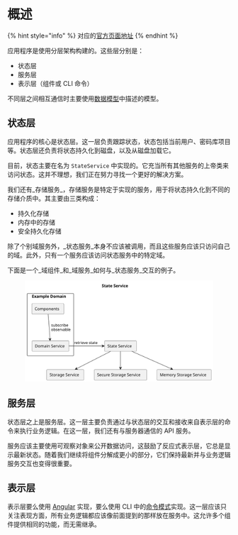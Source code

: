# 概述

{% hint style="info" %}
对应的[官方页面地址](https://contributing.bitwarden.com/architecture/clients/overview)
{% endhint %}

应用程序是使用分层架构构建的。这些层分别是：

* 状态层
* 服务层
* 表示层（组件或 CLI 命令）

不同层之间相互通信时主要使用[数据模型](data-model.md)中描述的模型。

## 状态层 <a href="#state" id="state"></a>

应用程序的核心是状态层。这一层负责跟踪状态，状态包括当前用户、密码库项目等。状态层还负责将状态持久化到磁盘，以及从磁盘加载它。

目前，状态主要在名为 `StateService` 中实现的。它充当所有其他服务的上帝类来访问状态。这并不理想，我们正在努力寻找一个更好的解决方案。

我们还有_存储服务_，存储服务是特定于实现的服务，用于将状态持久化到不同的存储介质中。其主要由三类构成：

* 持久化存储
* 内存中的存储
* 安全持久化存储

除了个别域服务外，_状态服务_本身不应该被调用，而且这些服务应该只访问自己的域。此外，只有一个服务应该访问状态服务中的特定域。

下面是一个_域组件_和_域服务_如何与_状态服务_交互的例子。

<div align="left">

<figure><img src="../../.gitbook/assets/state-service.svg" alt=""><figcaption></figcaption></figure>

</div>

## 服务层 <a href="#services" id="services"></a>

状态层之上是服务层。这一层主要负责通过与状态层的交互和接收来自表示层的命令来执行业务逻辑。在这一层，我们还有与服务器通信的 API 服务。

服务应该主要使用可观察对象来公开数据访问，这鼓励了反应式表示层，它总是显示最新状态。随着我们继续将组件分解成更小的部分，它们保持最新并与业务逻辑服务交互也变得很重要。

## 表示层 <a href="#presentation" id="presentation"></a>

表示层要么使用 [Angular](presentation/angular.md) 实现，要么使用 CLI 中的[命令模式](presentation/cli.md)实现。这一层应该只关注表现方面，所有业务逻辑都应该像前面提到的那样放在服务中。这允许多个组件提供相同的功能，而无需继承。
